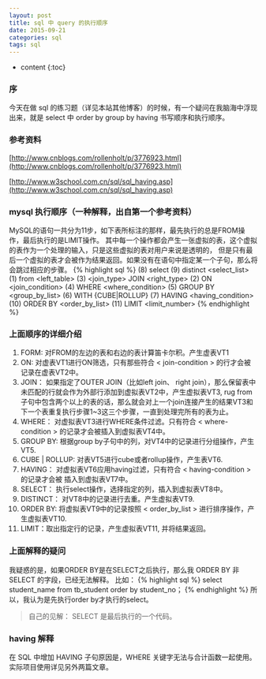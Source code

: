 ```yaml
---
layout: post
title: sql 中 query 的执行顺序
date: 2015-09-21
categories: sql
tags: sql
---
```


* content
{:toc}

### 序
今天在做 sql 的练习题（详见本站其他博客）的时候，有一个疑问在我脑海中浮现出来，就是 select 中 order by group by having 
书写顺序和执行顺序。

### 参考资料
[http://www.cnblogs.com/rollenholt/p/3776923.html](http://www.cnblogs.com/rollenholt/p/3776923.html)

[http://www.w3school.com.cn/sql/sql_having.asp](http://www.w3school.com.cn/sql/sql_having.asp)

### mysql 执行顺序（一种解释，出自第一个参考资料）
MySQL的语句一共分为11步，如下表所标注的那样，最先执行的总是FROM操作，最后执行的是LIMIT操作。
其中每一个操作都会产生一张虚拟的表，这个虚拟的表作为一个处理的输入，只是这些虚拟的表对用户来说是透明的，
但是只有最后一个虚拟的表才会被作为结果返回。如果没有在语句中指定某一个子句，那么将会跳过相应的步骤。
{% highlight sql %}
(8) select (9) distinct <select_list>
(1) from <left_table>
(3) <join_type> JOIN <right_type>
(2)         ON <join_condition>
(4) WHERE <where_condition>
(5) GROUP BY <group_by_list>
(6) WITH {CUBE|ROLLUP}
(7) HAVING <having_condition>
(10) ORDER BY <order_by_list>
(11) LIMIT <limit_number>
{% endhighlight %}

### 上面顺序的详细介绍
1.   FORM: 对FROM的左边的表和右边的表计算笛卡尔积。产生虚表VT1
2.   ON: 对虚表VT1进行ON筛选，只有那些符合 &lt; join-condition &gt; 的行才会被记录在虚表VT2中。
3.   JOIN： 如果指定了OUTER JOIN（比如left join、 right join），那么保留表中未匹配的行就会作为外部行添加到虚拟表VT2中，产生虚拟表VT3, rug from子句中包含两个以上的表的话，那么就会对上一个join连接产生的结果VT3和下一个表重复执行步骤1~3这三个步骤，一直到处理完所有的表为止。
4.   WHERE： 对虚拟表VT3进行WHERE条件过滤。只有符合 &lt; where-condition &gt; 的记录才会被插入到虚拟表VT4中。
5.   GROUP BY: 根据group by子句中的列，对VT4中的记录进行分组操作，产生VT5.
6.   CUBE | ROLLUP: 对表VT5进行cube或者rollup操作，产生表VT6.
7.   HAVING： 对虚拟表VT6应用having过滤，只有符合 &lt; having-condition &gt; 的记录才会被 插入到虚拟表VT7中。
8.   SELECT： 执行select操作，选择指定的列，插入到虚拟表VT8中。
9.   DISTINCT： 对VT8中的记录进行去重。产生虚拟表VT9.
10.   ORDER BY: 将虚拟表VT9中的记录按照 &lt; order_by_list &gt; 进行排序操作，产生虚拟表VT10.
11.   LIMIT：取出指定行的记录，产生虚拟表VT11, 并将结果返回。

### 上面解释的疑问
我疑惑的是，如果ORDER BY是在SELECT之后执行，那么我 ORDER BY 非 SELECT 的字段，已经无法解释。
比如：
{% highlight sql %}
select student_name from tb_student order by student_no；
{% endhighlight %}
所以，我认为是先执行order by才执行的select。

> 自己的见解： SELECT 是最后执行的一个代码。

### having 解释
在 SQL 中增加 HAVING 子句原因是，WHERE 关键字无法与合计函数一起使用。实际项目使用详见另外两篇文章。
